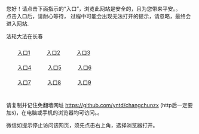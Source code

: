 您好！请点击下面指示的“入口”，浏览此网站是安全的，且为您带来平安。。 <br/>
点击入口后，请耐心等待， 过程中可能会出现无法打开的提示，请忽略，最终会进入网站. </br>

法轮大法在长春<br/>
<div style="padding:10px"><a style="margin:20px" target="_blank" href="https://dg6irtny4qury.cloudfront.net/2Qpsp?fkthhtmw" id="ccLink1" rel="nofollow">入口1</a> <a target="_blank" style="margin:20px" href="https://d27rdzymjmimc5.cloudfront.net/2Qpsp?dvvnhd" id="ccLink2" rel="nofollow">入口2</a> <a style="margin:20px" target="_blank" href="https://d3oocr3zr5lxjo.cloudfront.net/2Qpsp?gbsxhtvz" id="ccLink3" rel="nofollow">入口3</a></div>

<div style="padding:10px" ><a style="margin:20px" target="_blank" href="https://dg6irtny4qury.cloudfront.net/2Qpsp?fkthhtmw" id="ccLink4" rel="nofollow">入口4</a> <a style="margin:20px" href="https://d27rdzymjmimc5.cloudfront.net/2Qpsp?dvvnhd" target="_blank" id="ccLink5" rel="nofollow">入口5</a> <a style="margin:20px" href="https://d3oocr3zr5lxjo.cloudfront.net/2Qpsp?gbsxhtvz" target="_blank" id="ccLink6" rel="nofollow">入口6</a></div>

<div style="padding:10px"><a style="margin:20px" target="_blank" href="https://dg6irtny4qury.cloudfront.net/2Qpsp?fkthhtmw" id="ccLink7" rel="nofollow">入口7</a> <a style="margin:20px" href="https://d27rdzymjmimc5.cloudfront.net/2Qpsp?dvvnhd" target="_blank" id="ccLink8" rel="nofollow">入口8</a> <a style="margin:20px" target="_blank" href="https://d3oocr3zr5lxjo.cloudfront.net/2Qpsp?gbsxhtvz" id="ccLink9" rel="nofollow">入口9</a></div>

<br/>



请复制并记住免翻墙网址 https://github.com/yntd/changchunzx (http后一定要加s)，在电脑或手机的浏览器均可访问。。<br/>

微信如提示停止访问该网页，须先点击右上角，选择浏览器打开。
